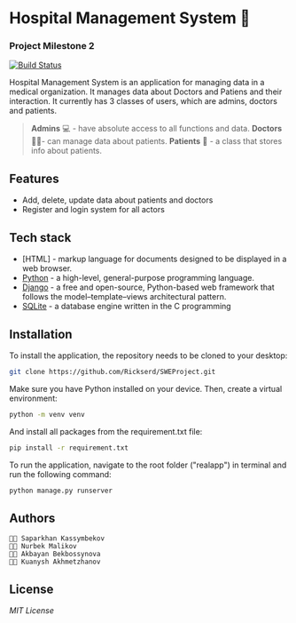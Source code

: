 # Hospital Management System 🏥
### Project Milestone 2

[![Build Status](https://travis-ci.org/joemccann/dillinger.svg?branch=master)](https://travis-ci.org/joemccann/dillinger)

Hospital Management System is an application for managing data in a medical organization. It manages data about Doctors and Patiens and their interaction. It currently has 3 classes of users, which are admins, doctors and patients.

> __Admins__ 💻 - have absolute access to all functions and data.
> __Doctors__ 👨‍⚕️- can manage data about patients.
> __Patients__ 🤒 - a class that stores info about patients.


## Features

- Add, delete, update data about patients and doctors
- Register and login system for all actors

## Tech stack

- [HTML] - markup language for documents designed to be displayed in a web browser.
- [Python](https://www.python.org/) - a high-level, general-purpose programming language.
- [Django](https://docs.djangoproject.com/en/4.1/) - a free and open-source, Python-based web framework that follows the model–template–views architectural pattern.
- [SQLite](https://www.sqlite.org/index.html) - a database engine written in the C programming 

## Installation
To install the application, the repository needs to be cloned to your desktop:
```sh
git clone https://github.com/Rickserd/SWEProject.git
```

Make sure you have Python installed on your device.
Then, create a virtual environment:
```sh
python -m venv venv
```
And install all packages from the requirement.txt file:
```sh
pip install -r requirement.txt
```

To run the application, navigate to the root folder ("realapp") in terminal and run the following command:
```sh
python manage.py runserver
```

## Authors
    👨‍🎓 Saparkhan Kassymbekov 
    👨‍🎓 Nurbek Malikov
    👩‍🎓 Akbayan Bekbossynova
    👨‍🎓 Kuanysh Akhmetzhanov

## License
_MIT License_

